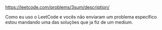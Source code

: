 https://leetcode.com/problems/3sum/description/

Como eu uso o LeetCode e vocês não enviaram um problema específico estou mandando uma das soluções que ja fiz de um medium.
